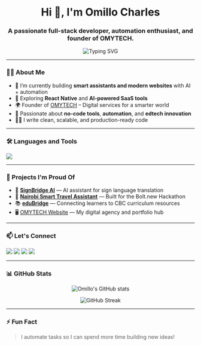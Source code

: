 <h1 align="center">Hi 👋, I'm Omillo Charles</h1>
<h3 align="center">A passionate full-stack developer, automation enthusiast, and founder of OMYTECH.</h3>

<p align="center">
  <img src="https://readme-typing-svg.demolab.com?font=Fira+Code&size=22&pause=1000&center=true&vCenter=true&width=440&lines=Building+the+future+with+code;Helping+brands+go+digital+%F0%9F%93%BB;React+%7C+Next.js+%7C+Firebase+%7C+Tailwind" alt="Typing SVG" />
</p>

---

### 🧑‍💻 About Me

- 🔭 I’m currently building **smart assistants and modern websites** with AI + automation  
- 🧠 Exploring **React Native** and **AI-powered SaaS tools**  
- 🌍 Founder of [OMYTECH](https://omytech.vercel.app) – Digital services for a smarter world  
- 🧰 Passionate about **no-code tools**, **automation**, and **edtech innovation**  
- ✍🏾 I write clean, scalable, and production-ready code

---

### 🛠️ Languages and Tools

<p align="left">
  <img src="https://skillicons.dev/icons?i=html,css,js,ts,react,nextjs,tailwind,bootstrap,firebase,nodejs,express,mongodb,git,github,vscode,figma,python,linux,bash,vercel,netlify" />
</p>

---

### 🚀 Projects I'm Proud Of

- 🧠 [**SignBridge AI**](https://signbridge.tech) — AI assistant for sign language translation  
- 🚌 [**Nairobi Smart Travel Assistant**](https://nairobismarttravel.vercel.app) — Built for the Bolt.new Hackathon  
- 📚 [**eduBridge**](https://edubridge.vercel.app) — Connecting learners to CBC curriculum resources  
- 🖥️ [OMYTECH Website](https://omytech.tech) — My digital agency and portfolio hub  

---

### 📫 Let's Connect

<p>
  <a href="mailto:omillofidel@gmail.com"><img src="https://img.shields.io/badge/Email-%23EA4335?style=for-the-badge&logo=gmail&logoColor=white" /></a>
  <a href="https://linkedin.com/in/omillocharles"><img src="https://img.shields.io/badge/LinkedIn-%230A66C2?style=for-the-badge&logo=linkedin&logoColor=white" /></a>
  <a href="https://twitter.com/omillofidel"><img src="https://img.shields.io/badge/Twitter-%231DA1F2?style=for-the-badge&logo=twitter&logoColor=white" /></a>
  <a href="https://omytech.tech"><img src="https://img.shields.io/badge/Portfolio-%23000000?style=for-the-badge&logo=firefox&logoColor=white" /></a>
</p>

---

### 📊 GitHub Stats

<p align="center">
  <img src="https://github-readme-stats.vercel.app/api?username=omillo-charles&show_icons=true&theme=radical" alt="Omillo's GitHub stats" />
</p>

<p align="center">
  <img src="https://streak-stats.demolab.com/?user=omillofidel&theme=radical" alt="GitHub Streak" />
</p>


---

### ⚡ Fun Fact

> I automate tasks so I can spend more time building new ideas!





 
